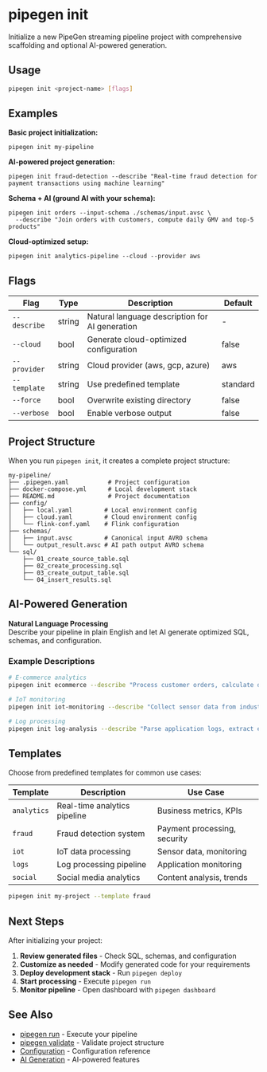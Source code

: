 # pipegen init

Initialize a new PipeGen streaming pipeline project with comprehensive scaffolding and optional AI-powered generation.

## Usage

```bash
pipegen init <project-name> [flags]
```

## Examples

<div class="info-box">
  <i class="fas fa-terminal icon"></i>
  <div>
    <strong>Basic project initialization:</strong>
    <pre><code>pipegen init my-pipeline</code></pre>
  </div>
</div>

<div class="info-box">
  <i class="fas fa-robot icon"></i>
  <div>
    <strong>AI-powered project generation:</strong>
    <pre><code>pipegen init fraud-detection --describe "Real-time fraud detection for payment transactions using machine learning"</code></pre>
  </div>
</div>

<div class="info-box">
  <i class="fas fa-database icon"></i>
  <div>
    <strong>Schema + AI (ground AI with your schema):</strong>
    <pre><code>pipegen init orders --input-schema ./schemas/input.avsc \
  --describe "Join orders with customers, compute daily GMV and top-5 products"</code></pre>
  </div>
  
</div>

<div class="info-box">
  <i class="fas fa-cloud icon"></i>
  <div>
    <strong>Cloud-optimized setup:</strong>
    <pre><code>pipegen init analytics-pipeline --cloud --provider aws</code></pre>
  </div>
</div>

## Flags

| Flag | Type | Description | Default |
|------|------|-------------|---------|
| `--describe` | string | Natural language description for AI generation | - |
| `--cloud` | bool | Generate cloud-optimized configuration | false |
| `--provider` | string | Cloud provider (aws, gcp, azure) | aws |
| `--template` | string | Use predefined template | standard |
| `--force` | bool | Overwrite existing directory | false |
| `--verbose` | bool | Enable verbose output | false |

## Project Structure

When you run `pipegen init`, it creates a complete project structure:

```
my-pipeline/
├── .pipegen.yaml           # Project configuration
├── docker-compose.yml      # Local development stack
├── README.md               # Project documentation
├── config/
│   ├── local.yaml         # Local environment config
│   ├── cloud.yaml         # Cloud environment config
│   └── flink-conf.yaml    # Flink configuration
├── schemas/
│   ├── input.avsc         # Canonical input AVRO schema
│   └── output_result.avsc # AI path output AVRO schema
└── sql/
    ├── 01_create_source_table.sql
    ├── 02_create_processing.sql
    ├── 03_create_output_table.sql
    └── 04_insert_results.sql
```

## AI-Powered Generation

<div class="info-box">
  <i class="fas fa-magic icon"></i>
  <div>
    <strong>Natural Language Processing</strong><br>
    Describe your pipeline in plain English and let AI generate optimized SQL, schemas, and configuration.
  </div>
</div>

### Example Descriptions

```bash
# E-commerce analytics
pipegen init ecommerce --describe "Process customer orders, calculate daily revenue, detect trending products, and generate real-time sales dashboards"

# IoT monitoring  
pipegen init iot-monitoring --describe "Collect sensor data from industrial equipment, detect anomalies, predict maintenance needs, and alert on critical issues"

# Log processing
pipegen init log-analysis --describe "Parse application logs, extract error patterns, generate metrics, and create alerts for system health monitoring"
```

## Templates

Choose from predefined templates for common use cases:

| Template | Description | Use Case |
|----------|-------------|----------|
| `analytics` | Real-time analytics pipeline | Business metrics, KPIs |
| `fraud` | Fraud detection system | Payment processing, security |
| `iot` | IoT data processing | Sensor data, monitoring |
| `logs` | Log processing pipeline | Application monitoring |
| `social` | Social media analytics | Content analysis, trends |

```bash
pipegen init my-project --template fraud
```

## Next Steps

After initializing your project:

1. **<i class="fas fa-eye fa-icon"></i>Review generated files** - Check SQL, schemas, and configuration
2. **<i class="fas fa-edit fa-icon"></i>Customize as needed** - Modify generated code for your requirements  
3. **<i class="fas fa-rocket fa-icon"></i>Deploy development stack** - Run `pipegen deploy`
4. **<i class="fas fa-play fa-icon"></i>Start processing** - Execute `pipegen run`
5. **<i class="fas fa-tachometer-alt fa-icon"></i>Monitor pipeline** - Open dashboard with `pipegen dashboard`

## See Also

- [<i class="fas fa-play fa-icon"></i>pipegen run](./run.md) - Execute your pipeline
- [<i class="fas fa-check fa-icon"></i>pipegen validate](./validate.md) - Validate project structure
- [<i class="fas fa-cog fa-icon"></i>Configuration](../configuration.md) - Configuration reference
- [<i class="fas fa-robot fa-icon"></i>AI Generation](../ai-generation.md) - AI-powered features
